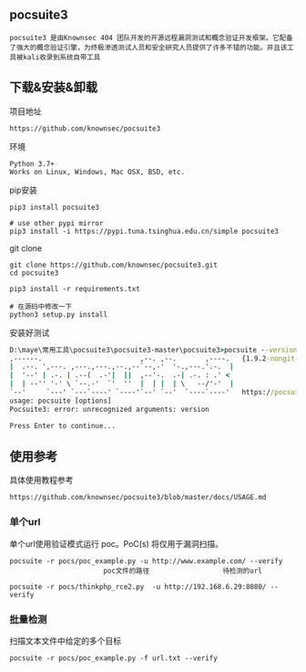 ## **pocsuite3**

```
pocsuite3 是由Knownsec 404 团队开发的开源远程漏洞测试和概念验证开发框架。它配备了强大的概念验证引擎，为终极渗透测试人员和安全研究人员提供了许多不错的功能。并且该工具被kali收录到系统自带工具
```

## 下载&安装&卸载

项目地址

```
https://github.com/knownsec/pocsuite3
```

环境

```
Python 3.7+
Works on Linux, Windows, Mac OSX, BSD, etc.
```

pip安装

```
pip3 install pocsuite3

# use other pypi mirror
pip3 install -i https://pypi.tuna.tsinghua.edu.cn/simple pocsuite3
```

git clone

```
git clone https://github.com/knownsec/pocsuite3.git
cd pocsuite3

pip3 install -r requirements.txt

# 在源码中修改一下
python3 setup.py install
```

安装好测试

```cmd
D:\maye\常用工具\pocsuite3\pocsuite3-master\pocsuite3>pocsuite --version
,------.                        ,--. ,--.       ,----.   {1.9.2-nongit-20220315}
|  .--. ',---. ,---.,---.,--.,--`--,-'  '-.,---.'.-.  |
|  '--' | .-. | .--(  .-'|  ||  ,--'-.  .-| .-. : .' <
|  | --'' '-' \ `--.-'  `'  ''  |  | |  | \   --/'-'  |
`--'     `---' `---`----' `----'`--' `--'  `----`----'   https://pocsuite.org
usage: pocsuite [options]
Pocsuite3: error: unrecognized arguments: version

Press Enter to continue...
```

## 使用参考

具体使用教程参考

```
https://github.com/knownsec/pocsuite3/blob/master/docs/USAGE.md
```

### 单个url

单个url使用验证模式运行 poc。PoC(s) 将仅用于漏洞扫描。

```shell
pocsuite -r pocs/poc_example.py -u http://www.example.com/ --verify
                       poc文件的路径                  待检测的url
                       
pocsuite -r pocs/thinkphp_rce2.py  -u http://192.168.6.29:8080/ --verify
```

### 批量检测

扫描文本文件中给定的多个目标

```
pocsuite -r pocs/poc_example.py -f url.txt --verify
```
